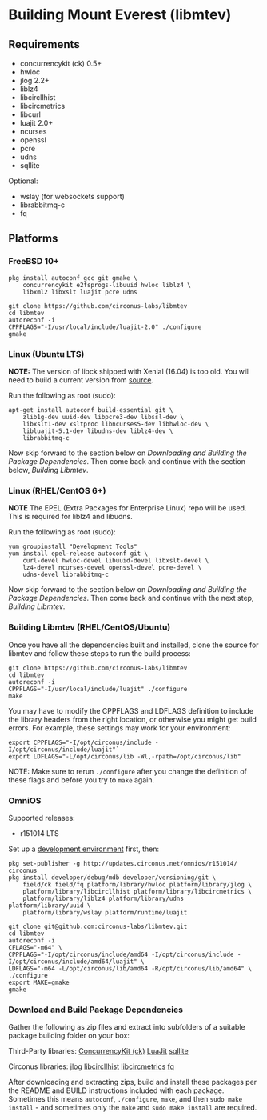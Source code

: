 # Building Mount Everest (libmtev)

## Requirements

 * concurrencykit (ck) 0.5+
 * hwloc
 * jlog 2.2+
 * liblz4
 * libcircllhist
 * libcircmetrics
 * libcurl
 * luajit 2.0+
 * ncurses
 * openssl
 * pcre
 * udns
 * sqllite

 Optional:
 * wslay (for websockets support)
 * librabbitmq-c
 * fq
 
## Platforms

### FreeBSD 10+

    pkg install autoconf gcc git gmake \
        concurrencykit e2fsprogs-libuuid hwloc liblz4 \
        libxml2 libxslt luajit pcre udns

    git clone https://github.com/circonus-labs/libmtev
    cd libmtev
    autoreconf -i
    CPPFLAGS="-I/usr/local/include/luajit-2.0" ./configure
    gmake

### Linux (Ubuntu LTS)

**NOTE:** The version of libck shipped with Xenial (16.04) is too old.
You will need to build a current version from [source](http://concurrencykit.org/).

Run the following as root (sudo):

    apt-get install autoconf build-essential git \
		zlib1g-dev uuid-dev libpcre3-dev libssl-dev \
		libxslt1-dev xsltproc libncurses5-dev libhwloc-dev \
        libluajit-5.1-dev libudns-dev liblz4-dev \
        librabbitmq-c

Now skip forward to the section below on *Downloading and Building the Package Dependencies*.  Then come back and continue with the section below, *Building Libmtev*.

### Linux (RHEL/CentOS 6+)

**NOTE** The EPEL (Extra Packages for Enterprise Linux) repo will be used.
This is required for liblz4 and libudns.

Run the following as root (sudo):

    yum groupinstall "Development Tools"
    yum install epel-release autoconf git \
        curl-devel hwloc-devel libuuid-devel libxslt-devel \
        lz4-devel ncurses-devel openssl-devel pcre-devel \
        udns-devel librabbitmq-c

Now skip forward to the section below on *Downloading and Building the Package Dependencies*.  Then come back and continue with the next step, *Building Libmtev*.

### Building Libmtev (RHEL/CentOS/Ubuntu)

Once you have all the dependencies built and installed, clone the source for libmtev and follow these steps to run the build process:

    git clone https://github.com/circonus-labs/libmtev
    cd libmtev
    autoreconf -i
    CPPFLAGS="-I/usr/local/include/luajit" ./configure
    make

You may have to modify the CPPFLAGS and LDFLAGS definition to include the library headers from the right location, or otherwise you might get build errors.  For example, these settings may work for your environment:

    export CPPFLAGS="-I/opt/circonus/include -I/opt/circonus/include/luajit"`
    export LDFLAGS="-L/opt/circonus/lib -Wl,-rpath=/opt/circonus/lib"

NOTE: Make sure to rerun `./configure` after you change the definition of these flags and before you try to `make` again.

### OmniOS

Supported releases:
 * r151014 LTS

Set up a [development environment](https://omnios.omniti.com/wiki.php/DevEnv) first, then:

    pkg set-publisher -g http://updates.circonus.net/omnios/r151014/ circonus
    pkg install developer/debug/mdb developer/versioning/git \
        field/ck field/fq platform/library/hwloc platform/library/jlog \
        platform/library/libcircllhist platform/library/libcircmetrics \
        platform/library/liblz4 platform/library/udns platform/library/uuid \
        platform/library/wslay platform/runtime/luajit

    git clone git@github.com:circonus-labs/libmtev.git
    cd libmtev
    autoreconf -i
    CFLAGS="-m64" \
    CPPFLAGS="-I/opt/circonus/include/amd64 -I/opt/circonus/include -I/opt/circonus/include/amd64/luajit" \
    LDFLAGS="-m64 -L/opt/circonus/lib/amd64 -R/opt/circonus/lib/amd64" \
    ./configure
    export MAKE=gmake
    gmake

### Download and Build Package Dependencies

Gather the following as zip files and extract into subfolders of a suitable package building folder on your box:

Third-Party libraries:
[ConcurrencyKit (ck)](http://concurrencykit.org/)
[LuaJit](http://luajit.org)
[sqllite](https://www.sqlite.org/index.html)

Circonus libraries:
[jlog](https://github.com/omniti-labs/jlog)
[libcircllhist](https://github.com/circonus-labs/libcircllhist)
[libcircmetrics](https://github.com/circonus-labs/libcircmetrics)
[fq](https://github.com/circonus-labs/fq)

After downloading and extracting zips, build and install these packages per the README and BUILD instructions included with each package.  Sometimes this means `autoconf`, `./configure`, `make`, and then `sudo make install` - and sometimes only the `make` and `sudo make install` are required.
